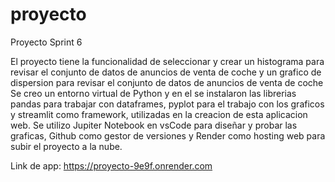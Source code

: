 # proyecto
Proyecto Sprint 6

El proyecto tiene la funcionalidad de seleccionar y crear un histograma para revisar el conjunto de datos de anuncios de venta de coche y un grafico de dispersion para revisar el conjunto de datos de anuncios de venta de coche
Se creo un entorno virtual de Python y en el se instalaron las librerias pandas para trabajar con dataframes, pyplot para el trabajo con los graficos y streamlit como framework, utilizadas en la creacion de esta aplicacion web. 
Se utilizo Jupiter Notebook en vsCode para diseñar y probar las graficas, Github como gestor de versiones y Render como hosting web para subir el proyecto a la nube.


Link de app:
https://proyecto-9e9f.onrender.com